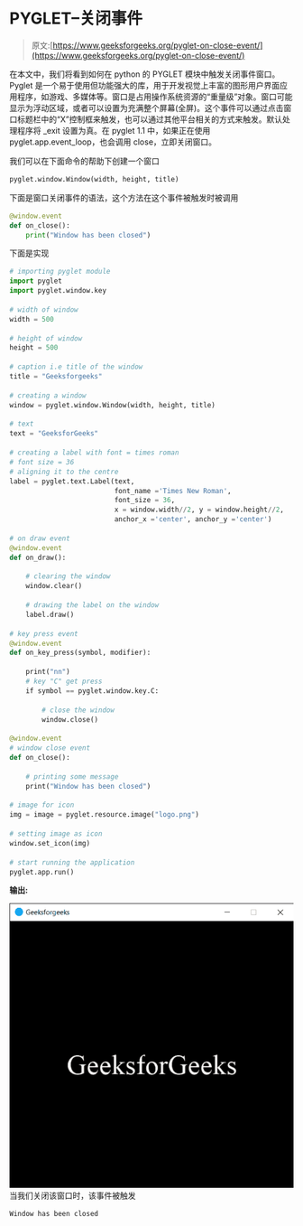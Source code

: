 # PYGLET–关闭事件

> 原文:[https://www.geeksforgeeks.org/pyglet-on-close-event/](https://www.geeksforgeeks.org/pyglet-on-close-event/)

在本文中，我们将看到如何在 python 的 PYGLET 模块中触发关闭事件窗口。Pyglet 是一个易于使用但功能强大的库，用于开发视觉上丰富的图形用户界面应用程序，如游戏、多媒体等。窗口是占用操作系统资源的“重量级”对象。窗口可能显示为浮动区域，或者可以设置为充满整个屏幕(全屏)。这个事件可以通过点击窗口标题栏中的“X”控制框来触发，也可以通过其他平台相关的方式来触发。默认处理程序将 _exit 设置为真。在 pyglet 1.1 中，如果正在使用 pyglet.app.event_loop，也会调用 close，立即关闭窗口。

我们可以在下面命令的帮助下创建一个窗口

```py
pyglet.window.Window(width, height, title)

```

下面是窗口关闭事件的语法，这个方法在这个事件被触发时被调用

```py
@window.event       
def on_close():
    print("Window has been closed")

```

下面是实现

```py
# importing pyglet module
import pyglet
import pyglet.window.key

# width of window
width = 500

# height of window
height = 500

# caption i.e title of the window
title = "Geeksforgeeks"

# creating a window
window = pyglet.window.Window(width, height, title)

# text 
text = "GeeksforGeeks"

# creating a label with font = times roman
# font size = 36
# aligning it to the centre
label = pyglet.text.Label(text,
                          font_name ='Times New Roman',
                          font_size = 36,
                          x = window.width//2, y = window.height//2,
                          anchor_x ='center', anchor_y ='center')

# on draw event
@window.event
def on_draw():

    # clearing the window
    window.clear()

    # drawing the label on the window
    label.draw()

# key press event    
@window.event
def on_key_press(symbol, modifier):

    print("nn")
    # key "C" get press
    if symbol == pyglet.window.key.C:

        # close the window
        window.close()

@window.event   
# window close event       
def on_close():

    # printing some message
    print("Window has been closed")

# image for icon
img = image = pyglet.resource.image("logo.png")

# setting image as icon
window.set_icon(img)

# start running the application
pyglet.app.run()
```

**输出:**

![](img/18df6eddadfdef6285f8fe4037816241.png)
当我们关闭该窗口时，该事件被触发

```py
Window has been closed

```